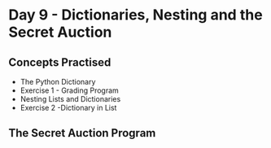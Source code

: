 <h1>Day 9 - Dictionaries, Nesting and the Secret Auction</h1>
<h2>Concepts Practised</h2>
<ul>
  <li>The Python Dictionary</li>
  <li>Exercise 1 - Grading Program</li>
  <li>Nesting Lists and Dictionaries</li>
  <li>Exercise 2 -Dictionary in List</li>
</ul>
<h2>The Secret Auction Program</h2>
